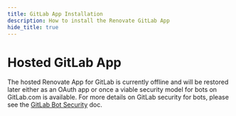 ```yaml
---
title: GitLab App Installation
description: How to install the Renovate GitLab App
hide_title: true
---
```


# Hosted GitLab App

The hosted Renovate App for GitLab is currently offline and will be restored later either as an OAuth app or once a viable security model for bots on GitLab.com is available.
For more details on GitLab security for bots, please see the [GitLab Bot Security](./gitlab-bot-security.md) doc.
